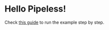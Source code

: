 # Hello Pipeless!

Check [this guide](https://www.pipeless.ai/docs/v0/examples/text-overlay) to run the example step by step.
